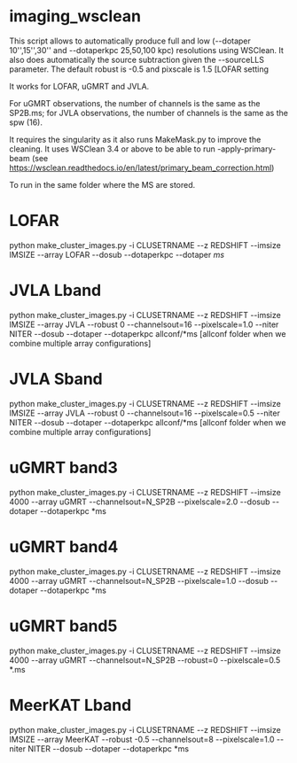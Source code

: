 # imaging_wsclean
This script allows to automatically produce full and low (--dotaper 10'',15'',30'' and --dotaperkpc 25,50,100 kpc) resolutions using WSClean. It also does automatically the source subtraction given the --sourceLLS parameter. The default robust is -0.5 and pixscale is 1.5 [LOFAR setting

It works for LOFAR, uGMRT and JVLA.

For uGMRT observations, the number of channels is the same as the SP2B.ms; for JVLA observations, the number of channels is the same as the spw (16).

It requires the singularity as it also runs MakeMask.py to improve the cleaning. It uses WSClean 3.4 or above to be able to run -apply-primary-beam (see https://wsclean.readthedocs.io/en/latest/primary_beam_correction.html)

To run in the same folder where the MS are stored.

# LOFAR 
python make_cluster_images.py -i CLUSETRNAME --z REDSHIFT --imsize IMSIZE --array LOFAR --dosub --dotaperkpc --dotaper *ms*

# JVLA Lband
python make_cluster_images.py -i CLUSETRNAME --z REDSHIFT --imsize IMSIZE --array JVLA --robust 0 --channelsout=16 --pixelscale=1.0 --niter NITER --dosub --dotaper --dotaperkpc allconf/*ms [allconf folder when we combine multiple array configurations]

# JVLA Sband
python make_cluster_images.py -i CLUSETRNAME --z REDSHIFT --imsize IMSIZE --array JVLA --robust 0 --channelsout=16 --pixelscale=0.5 --niter NITER --dosub --dotaper --dotaperkpc allconf/*ms [allconf folder when we combine multiple array configurations]

# uGMRT band3
python make_cluster_images.py -i CLUSETRNAME --z REDSHIFT --imsize 4000  --array uGMRT --channelsout=N_SP2B --pixelscale=2.0 --dosub --dotaper --dotaperkpc *ms

# uGMRT band4
python make_cluster_images.py -i CLUSETRNAME --z REDSHIFT  --imsize 4000 --array uGMRT --channelsout=N_SP2B --pixelscale=1.0 --dosub --dotaper --dotaperkpc *ms

# uGMRT band5
python make_cluster_images.py -i CLUSETRNAME --z REDSHIFT  --imsize 4000 --array uGMRT --channelsout=N_SP2B --robust=0 --pixelscale=0.5 *.ms

# MeerKAT Lband
python make_cluster_images.py -i CLUSETRNAME --z REDSHIFT --imsize IMSIZE --array MeerKAT --robust -0.5 --channelsout=8 --pixelscale=1.0 --niter NITER --dosub --dotaper --dotaperkpc *ms
